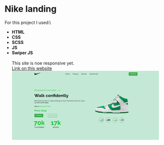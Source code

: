 # Nike landing
For this project I used:\
* __HTML__
* __CSS__
* __SCSS__
* __JS__
* __Swiper JS__ 
\
\
This site is noе responsive yet. \
[Link on this website](https://k-a-webdev.github.io/Nike/)
![Preview photo](img/Preview.png)
